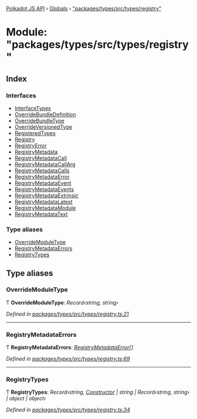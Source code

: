 [Polkadot JS API](../README.md) › [Globals](../globals.md) › ["packages/types/src/types/registry"](_packages_types_src_types_registry_.md)

# Module: "packages/types/src/types/registry"

## Index

### Interfaces

* [InterfaceTypes](../interfaces/_packages_types_src_types_registry_.interfacetypes.md)
* [OverrideBundleDefinition](../interfaces/_packages_types_src_types_registry_.overridebundledefinition.md)
* [OverrideBundleType](../interfaces/_packages_types_src_types_registry_.overridebundletype.md)
* [OverrideVersionedType](../interfaces/_packages_types_src_types_registry_.overrideversionedtype.md)
* [RegisteredTypes](../interfaces/_packages_types_src_types_registry_.registeredtypes.md)
* [Registry](../interfaces/_packages_types_src_types_registry_.registry.md)
* [RegistryError](../interfaces/_packages_types_src_types_registry_.registryerror.md)
* [RegistryMetadata](../interfaces/_packages_types_src_types_registry_.registrymetadata.md)
* [RegistryMetadataCall](../interfaces/_packages_types_src_types_registry_.registrymetadatacall.md)
* [RegistryMetadataCallArg](../interfaces/_packages_types_src_types_registry_.registrymetadatacallarg.md)
* [RegistryMetadataCalls](../interfaces/_packages_types_src_types_registry_.registrymetadatacalls.md)
* [RegistryMetadataError](../interfaces/_packages_types_src_types_registry_.registrymetadataerror.md)
* [RegistryMetadataEvent](../interfaces/_packages_types_src_types_registry_.registrymetadataevent.md)
* [RegistryMetadataEvents](../interfaces/_packages_types_src_types_registry_.registrymetadataevents.md)
* [RegistryMetadataExtrinsic](../interfaces/_packages_types_src_types_registry_.registrymetadataextrinsic.md)
* [RegistryMetadataLatest](../interfaces/_packages_types_src_types_registry_.registrymetadatalatest.md)
* [RegistryMetadataModule](../interfaces/_packages_types_src_types_registry_.registrymetadatamodule.md)
* [RegistryMetadataText](../interfaces/_packages_types_src_types_registry_.registrymetadatatext.md)

### Type aliases

* [OverrideModuleType](_packages_types_src_types_registry_.md#overridemoduletype)
* [RegistryMetadataErrors](_packages_types_src_types_registry_.md#registrymetadataerrors)
* [RegistryTypes](_packages_types_src_types_registry_.md#registrytypes)

## Type aliases

###  OverrideModuleType

Ƭ **OverrideModuleType**: *Record‹string, string›*

*Defined in [packages/types/src/types/registry.ts:21](https://github.com/polkadot-js/api/blob/d099cceda/packages/types/src/types/registry.ts#L21)*

___

###  RegistryMetadataErrors

Ƭ **RegistryMetadataErrors**: *[RegistryMetadataError](../interfaces/_packages_types_src_types_registry_.registrymetadataerror.md)[]*

*Defined in [packages/types/src/types/registry.ts:69](https://github.com/polkadot-js/api/blob/d099cceda/packages/types/src/types/registry.ts#L69)*

___

###  RegistryTypes

Ƭ **RegistryTypes**: *Record‹string, [Constructor](../interfaces/_packages_types_src_types_codec_.constructor.md) | string | Record‹string, string› | object | object›*

*Defined in [packages/types/src/types/registry.ts:34](https://github.com/polkadot-js/api/blob/d099cceda/packages/types/src/types/registry.ts#L34)*
